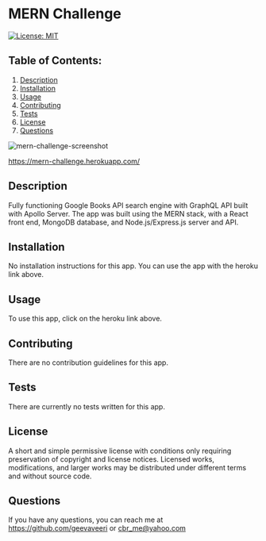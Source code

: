 # MERN Challenge
  [![License: MIT](https://img.shields.io/badge/License-MIT-yellow.svg)](https://opensource.org/licenses/MIT)
  ## Table of Contents:
  1. [Description](#description) 
  2. [Installation](#Installation)
  3. [Usage](#Usage)  
  4. [Contributing](#Contributing)
  5. [Tests](#Tests)
  6. [License](#License)
  7. [Questions](#Questions)
  
  ![mern-challenge-screenshot](https://user-images.githubusercontent.com/59940979/128641049-c0705580-63a2-45e9-88e6-536538947e1c.PNG)

https://mern-challenge.herokuapp.com/

## Description
Fully functioning Google Books API search engine with GraphQL API built with Apollo Server. The app was built using the MERN stack, with a React front end, MongoDB database, and Node.js/Express.js server and API. 

## Installation
No installation instructions for this app. You can use the app with the heroku link above.

## Usage
To use this app, click on the heroku link above.

## Contributing
There are no contribution guidelines for this app.

## Tests
There are currently no tests written for this app.

## License
A short and simple permissive license with conditions only requiring preservation of copyright and license notices. Licensed works, modifications, and larger works may be distributed under different terms and without source code.

## Questions
If you have any questions, you can reach me at https://github.com/geevaveeri or cbr_me@yahoo.com
